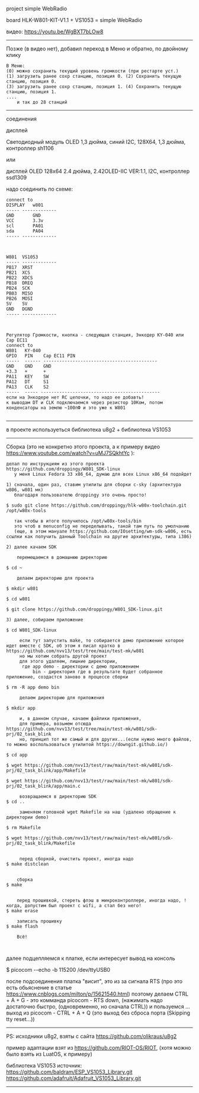 project simple WebRadio

board HLK-W801-KIT-V1.1 + VS1053 = simple WebRadio


видео:
https://youtu.be/WgBXT7bLOw8

------
Позже (в видео нет), добавил переход в Меню и обратно, по двойному клику
~~~
В Меню:
(0) можно сохранить текущий уровень громкости (при рестарте уст.)
(1) загрузить ранее сохр станцию, позиция 0. (2) Сохранить текущую станцию, позиция 0.
(3) загрузить ранее сохр станцию, позиция 1. (4) Сохранить текущую станцию, позиция 1.
....
    и так до 28 станций                   
~~~

------

соединения

дисплей

Светодиодный модуль OLED 1,3 дюйма, синий I2C, 128X64, 1,3 дюйма, контроллер sh1106

или

дисплей OLED 128x64 2.4 дюйма, 2.42OLED-IIC VER:1.1, I2C, контроллер ssd1309


надо соединить по схеме:
~~~
connect to
DISPLAY   w801
----- -------------
GND       GND
VCC       3.3v 
scl       PA01
sda       PA04
----- -------------



W801  VS1053
----- -------------
PB17  XRST
PB21  XCS
PB22  XDCS
PB18  DREQ
PB24  SCK
PB03  MISO
PB26  MOSI
5V    5V
GND   DGND
----- -------------



Регулятор Громкости, кнопка - следующая станция, Энкодер KY-040 или Cap EC11
connect to
W801   KY-040 
GPIO   PIN    Cap EC11 PIN
-----  ------ -------------------------------------------
GND    GND    GND
+3.3   +      +
PA11   KEY    SW
PA12   DT     S1
PA13   CLK    S2
-----  ----- ---------------------------------------------
если на Энкодере нет RC цепочки, то надо ее добавть!
к выводам DT и CLK подключаемся через резистор 10Ком, потом конденсаторы на землю ~100пФ и это уже к W801


~~~



--------

в проекте используеться библиотека u8g2 + библиотека VS1053




--------









Сборка  (это не конкретно этого проекта, а к примеру видео https://www.youtube.com/watch?v=uMJ7SQkhtYc ):
~~~
делал по инструкциям из этого проекта https://github.com/droppingy/W801_SDK-linux
   у меня Linux Fedora 33 x86_64, думаю для всех Linux x86_64 подойдет

1) сначала, один раз, ставим утилиты для сборки c-sky (архитектура w806, w801 мк)
   благодаря пользователю droppingy это очень просто!  

$ sudo git clone https://github.com/droppingy/hlk-w80x-toolchain.git /opt/w80x-tools

   так чтобы в итоге получилось /opt/w80x-tools/bin
   это чтоб в menuconfig не переделывать, такой там путь по умолчанию
   (еще, в этом мануале https://github.com/IOsetting/wm-sdk-w806, есть ссылки как получить данный Toolchain на другие архитектуры, типа i386)

2) далее качаем SDK

    перемещаемся в домашнюю директорию
 
$ cd ~

    делаем директорию для проекта

$ mkdir w801

$ cd w801  

$ git clone https://github.com/droppingy/W801_SDK-linux.git

3) далее, собираем приложение

$ cd W801_SDK-linux

     если тут запустить make, то собирается демо приложение которое идет вместе с SDK, об этом я писал кратко в https://github.com/nvv13/test/tree/main/test-mk/w801 
     но мы хотим собрать другой проект
     для этого удаляем, лишние директории, 
      где app demo - директории с демо приложением
          bin - директория где в результате будет собранное приложение, создастся заново в процессе сборки

$ rm -R app demo bin

     делаем директорию для приложения

$ mkdir app

     и, в данном случае, качаем файлики приложения, 
     для примера, возьмем отсюда https://github.com/nvv13/test/tree/main/test-mk/w801/sdk-prj/02_task_blink
     но, принцип тот же самый и для других...(если нужно много файлов, то можно воспользоваться утилитой https://downgit.github.io/)

$ cd app

$ wget https://github.com/nvv13/test/raw/main/test-mk/w801/sdk-prj/02_task_blink/app/Makefile

$ wget https://github.com/nvv13/test/raw/main/test-mk/w801/sdk-prj/02_task_blink/app/main.c

     возвращаемся в директорию SDK
$ cd ..

     заменяем головной wget Makefile на наш (удалено обращение к директории demo)

$ rm Makefile

$ wget https://github.com/nvv13/test/raw/main/test-mk/w801/sdk-prj/02_task_blink/Makefile


     перед сборкой, очистить проект, иногда надо
$ make distclean


    сборка
$ make 


    перед прошивкой, стереть флэш в микроконтроллере, иногда надо, !когда, допустим был проект с wifi, а стал без него!
$ make erase

    записать прошивку
$ make flash

    Всё!



~~~





  далее подцепляемся к платке, если интересует вывод на консоль

$ picocom --echo -b 115200 /dev/ttyUSB0

  после подсоединения платка "висит", это из за сигнала RTS (про это есть обьяснение в статье https://www.cnblogs.com/milton/p/15621540.html)
  поэтому делаем CTRL + A + G   - это комманда picocom - RTS down, (нажимать надо достаточно быстро, (одновременно, но сначала CTRL))
  и пользуемся ...
          выход из picocom - CTRL + A + Q  (это выход без сброса порта (Skipping tty reset...))


------

PS:
исходники u8g2, взяты с сайта https://github.com/olikraus/u8g2

пример адаптации взят из https://github.com/RIOT-OS/RIOT, (хотя можно было взять из LuatOS, к примеру)

библиотека VS1053 источник:
https://github.com/baldram/ESP_VS1053_Library.git
https://github.com/adafruit/Adafruit_VS1053_Library.git

------






